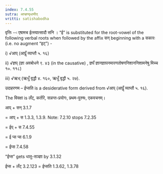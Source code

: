 ```yaml
---
index: 7.4.55
sutra: आप्ज्ञप्यृधामीत्‌
vritti: satishabodha
---
```



वृत्तिः --ः एषामच ईत्स्यात्सादौ सनि । “ई” is substituted for the root-vowel of the following verbal roots when followed by the affix सन् beginning with a सकारः (i.e. no augment “इट्”) -

i) √आप् (आपॢँ व्याप्तौ ५. १६)

ii) √ज्ञप् (ज्ञा अवबोधने ९. ४३ (in the causative) , ज्ञपँ ज्ञानज्ञापनमारणतोषणनिशाननिशामनेषु मिच्च १०. ११८)

iii) √ऋध् (ऋधुँ वृद्धौ ४. १६०, ऋधुँ वृद्धौ ५. २७).


उदाहरणम – ईप्सति is a desiderative form derived from √आप् (आपॢँ व्याप्तौ ५. १६).

The विवक्षा is लँट्, कर्तरि, सन्नन्त-प्रयोगः, प्रथम-पुरुषः, एकवचनम्।

आप् + सन् 3.1.7

= आप् + स 1.3.3, 1.3.9. Note: 7.2.10 stops 7.2.35

= ईप् + स 7.4.55

= ई प्स प्स 6.1.9

= ईप्स 7.4.58

“ईप्स” gets धातु-सञ्ज्ञा by 3.1.32


ईप्स + लँट् 3.2.123 = ईप्सति 1.3.62, 1.3.78

